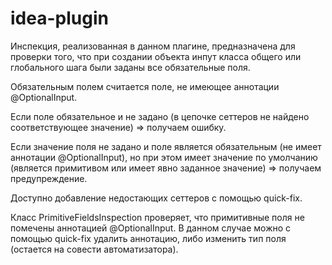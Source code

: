 # idea-plugin

Инспекция, реализованная в данном плагине, предназначена для проверки того, что при создании объекта инпут класса общего или глобального шага были заданы все обязательные поля.

Обязательным полем считается поле, не имеющее аннотации @OptionalInput.

Если поле обязательное и не задано (в цепочке сеттеров не найдено соответствующее значение) => получаем ошибку.

Если значение поля не задано и поле является обязательным (не имеет аннотации @OptionalInput), но при этом имеет значение по умолчанию (является примитивом или имеет явно заданное значение) => получаем предупреждение.

Доступно добавление недостающих сеттеров с помощью quick-fix.

Класс PrimitiveFieldsInspection проверяет, что примитивные поля не помечены аннотацией @OptionalInput.
В данном случае можно с помощью quick-fix удалить аннотацию, либо изменить тип поля (остается на совести автоматизатора).
